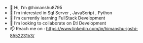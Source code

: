 - 👋 Hi, I’m @himanshu8795
- 👀 I’m interested in Sql Server , JavaScript , Python 
- 🌱 I’m currently learning FullStack Development
- 💞️ I’m looking to collaborate on Etl Development
- 📫 Reach me on : https://www.linkedin.com/in/himanshu-joshi-8552231b3/

<!---
himanshu8795/himanshu8795 is a ✨ special ✨ repository because its `README.md` (this file) appears on your GitHub profile.
You can click the Preview link to take a look at your changes.
--->
